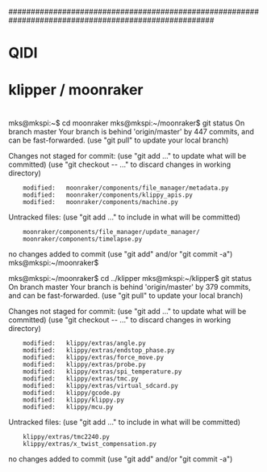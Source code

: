 ######################################################################################################
# QIDI
# klipper / moonraker
#
mks@mkspi:~$ cd moonraker
mks@mkspi:~/moonraker$ git status
On branch master
Your branch is behind 'origin/master' by 447 commits, and can be fast-forwarded.
  (use "git pull" to update your local branch)

Changes not staged for commit:
  (use "git add <file>..." to update what will be committed)
  (use "git checkout -- <file>..." to discard changes in working directory)

        modified:   moonraker/components/file_manager/metadata.py
        modified:   moonraker/components/klippy_apis.py
        modified:   moonraker/components/machine.py

Untracked files:
  (use "git add <file>..." to include in what will be committed)

        moonraker/components/file_manager/update_manager/
        moonraker/components/timelapse.py

no changes added to commit (use "git add" and/or "git commit -a")
mks@mkspi:~/moonraker$

mks@mkspi:~/moonraker$ cd ../klipper
mks@mkspi:~/klipper$ git status
On branch master
Your branch is behind 'origin/master' by 379 commits, and can be fast-forwarded.
  (use "git pull" to update your local branch)

Changes not staged for commit:
  (use "git add <file>..." to update what will be committed)
  (use "git checkout -- <file>..." to discard changes in working directory)

        modified:   klippy/extras/angle.py
        modified:   klippy/extras/endstop_phase.py
        modified:   klippy/extras/force_move.py
        modified:   klippy/extras/probe.py
        modified:   klippy/extras/spi_temperature.py
        modified:   klippy/extras/tmc.py
        modified:   klippy/extras/virtual_sdcard.py
        modified:   klippy/gcode.py
        modified:   klippy/klippy.py
        modified:   klippy/mcu.py

Untracked files:
  (use "git add <file>..." to include in what will be committed)

        klippy/extras/tmc2240.py
        klippy/extras/x_twist_compensation.py

no changes added to commit (use "git add" and/or "git commit -a")
